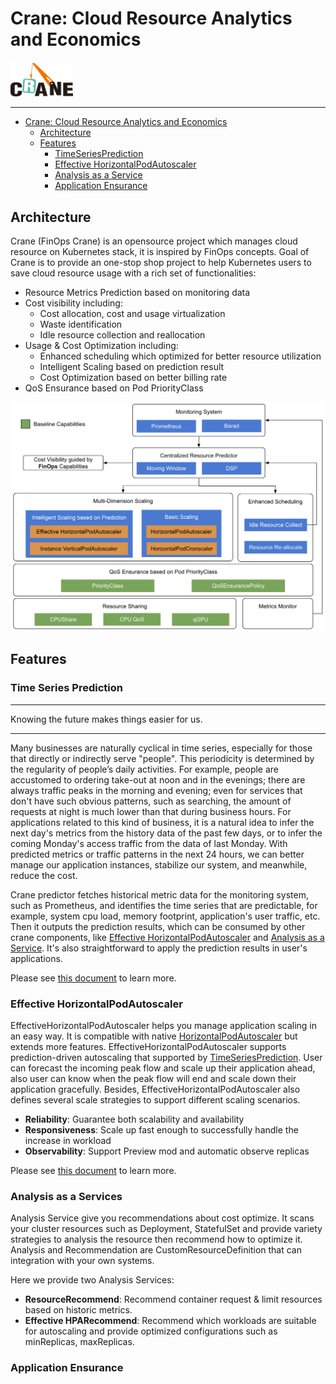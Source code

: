 # Crane: Cloud Resource Analytics and Economics

<img src="docs/images/crane.png" width="100">

---

- [Crane: Cloud Resource Analytics and Economics](#crane-cloud-resource-analytics-and-economics)
  - [Architecture](#architecture)
  - [Features](#features)
    - [TimeSeriesPrediction](#-time-series-prediction)
    - [Effective HorizontalPodAutoscaler](#effective-horizontalpodautoscaler)
    - [Analysis as a Service](#analysis-as-a-services)
    - [Application Ensurance](#application-ensurance)

## Architecture

Crane (FinOps Crane) is an opensource project which manages cloud resource on Kubernetes stack, it is inspired by FinOps concepts.
Goal of Crane is to provide an one-stop shop project to help Kubernetes users to save cloud resource usage with a rich set of functionalities:

- Resource Metrics Prediction based on monitoring data
- Cost visibility including:
  - Cost allocation, cost and usage virtualization
  - Waste identification
  - Idle resource collection and reallocation
- Usage & Cost Optimization including:
  - Enhanced scheduling which optimized for better resource utilization
  - Intelligent Scaling based on prediction result
  - Cost Optimization based on better billing rate
- QoS Ensurance based on Pod PriorityClass

![crane-architecture](docs/images/crane-architecture.png)

## Features
### Time Series Prediction
---

Knowing the future makes things easier for us.

---

Many businesses are naturally cyclical in time series, especially for those that directly or indirectly serve "people". This periodicity is determined by the regularity of people’s daily activities. For example, people are accustomed to ordering take-out at noon and in the evenings; there are always traffic peaks in the morning and evening; even for services that don't have such obvious patterns, such as searching, the amount of requests at night is much lower than that during business hours. For applications related to this kind of business, it is a natural idea to infer the next day's metrics from the history data of the past few days, or to infer the coming Monday's access traffic from the data of last Monday. With predicted metrics or traffic patterns in the next 24 hours, we can better manage our application instances, stabilize our system, and meanwhile, reduce the cost.

Crane predictor fetches historical metric data for the monitoring system, such as Prometheus, and identifies the time series that are predictable, for example, system cpu load, memory footprint, application's user traffic, etc. Then it outputs the prediction results, which can be consumed by other crane components, like [Effective HorizontalPodAutoscaler](#effective-horizontalpodautoscaler) and [Analysis as a Service](#analysis-as-a-services). It's also straightforward to apply the prediction results in user's applications.

Please see [this document](./docs/tutorials/using-time-series-prediction.md) to learn more.

### Effective HorizontalPodAutoscaler

EffectiveHorizontalPodAutoscaler helps you manage application scaling in an easy way. It is compatible with native [HorizontalPodAutoscaler](https://kubernetes.io/docs/tasks/run-application/horizontal-pod-autoscale/) but extends more features.
EffectiveHorizontalPodAutoscaler supports prediction-driven autoscaling that supported by [TimeSeriesPrediction](#-time-series-prediction). User can forecast the incoming peak flow and scale up their application ahead, also user can know when the peak flow will end and scale down their application gracefully. Besides, EffectiveHorizontalPodAutoscaler also defines several scale strategies to support different scaling scenarios.

- **Reliability**: Guarantee both scalability and availability
- **Responsiveness**: Scale up fast enough to successfully handle the increase in workload
- **Observability**: Support Preview mod and automatic observe replicas 

Please see [this document](./docs/tutorials/using-effective-hpa-to-scaling-with-effectiveness.md) to learn more.

### Analysis as a Services

Analysis Service give you recommendations about cost optimize. It scans your cluster resources such as Deployment, StatefulSet and provide variety strategies to analysis the resource then recommend how to optimize it. Analysis and Recommendation are CustomResourceDefinition that can integration with your own systems.

Here we provide two Analysis Services:
- **ResourceRecommend**: Recommend container request & limit resources based on historic metrics.
- **Effective HPARecommend**: Recommend which workloads are suitable for autoscaling and provide optimized configurations such as minReplicas, maxReplicas.

### Application Ensurance
